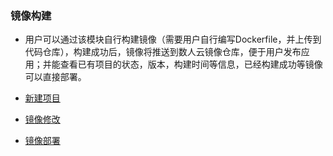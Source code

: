 ### 镜像构建
     
   *  用户可以通过该模块自行构建镜像（需要用户自行编写Dockerfile，并上传到代码仓库），构建成功后，镜像将推送到数人云镜像仓库，便于用户发布应用；并能查看已有项目的状态，版本，构建时间等信息，已经构建成功等镜像可以直接部署。 
    

  * [新建项目](images01.md)
  * [镜像修改](images02.md)
  * [镜像部署](images03.md)
    

